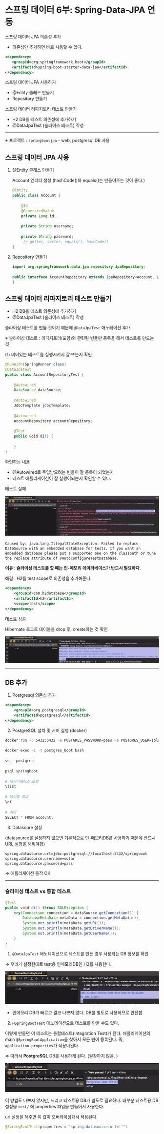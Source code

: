# 스프링 데이터 6부: Spring-Data-JPA 연동

스프링 데이터 JPA 의존성 추가

* 의존성만 추가하면 바로 사용할 수 있다.

```xml
<dependency>
   <groupId>org.springframework.boot</groupId>
   <artifactId>spring-boot-starter-data-jpa</artifactId>
</dependency>
```

스프링 데이터 JPA 사용하기

* @Entity 클래스 만들기
* Repository 만들기

스프링 데이터 리파지토리 테스트 만들기

* H2 DB를 테스트 의존성에 추가하기
* @DataJpaTest (슬라이스 테스트) 작성

---

※ 프로젝트 : `springbootjpa` - web, postgresql DB 사용



## 스프링 데이터 JPA 사용

1. @Entity 클래스 만들기

   Account 엔티티 생성 (hashCode()와 equals()는 만들어주는 것이 좋다.)

   ```java
   @Entity
   public class Account {
   
       @Id
       @GeneratedValue
       private Long id;
   
       private String username;
   
       private String password;
     	// getter, setter, equals(), hashCode()
   }
   ```

2. Repository 만들기

   ```java
   import org.springframework.data.jpa.repository.JpaRepository;
   
   public interface AccountRepository extends JpaRepository<Account, Long> {
   }
   ```



## 스프링 데이터 리파지토리 테스트 만들기

* H2 DB를 테스트 의존성에 추가하기
* @DataJpaTest (슬라이스 테스트) 작성

슬라이싱 테스트를 만들 것이기 때문에 `@DataJpaTest` 애노테이션 추가

※ 슬라이싱 테스트 : 레파지토리(포함)와 관련된 빈들만 등록을 해서 테스트를 만드는 것



(1) 비어있는 테스트를 실행시켜서 잘 뜨는지 확인

```java
@RunWith(SpringRunner.class)
@DataJpaTest
public class AccountRepositoryTest {

    @Autowired
    DataSource dataSource;

    @Autowired
    JdbcTemplate jdbcTemplate;

    @Autowired
    AccountRepository accountRepository;

    @Test
    public void di() {
        
    }
}
```

확인하는 내용

* @Autowired로 주입받으려는 빈들이 잘 등록이 되었는지
* 테스트 애플리케이션이 잘 실행이되는지 확인할 수 있다.



테스트 실패

![image-20210103232915349](images/image-20210103232915349.png)

```
Caused by: java.lang.IllegalStateException: Failed to replace DataSource with an embedded database for tests. If you want an embedded database please put a supported one on the classpath or tune the replace attribute of @AutoConfigureTestDatabase.
```

**이유 : 슬라이싱 테스트를 할 때는 인-메모리 데이터베이스가 반드시 필요하다.**

해결 : H2를 test scope로 의존성을 추가해준다.

```xml
<dependency>
    <groupId>com.h2database</groupId>
    <artifactId>h2</artifactId>
    <scope>test</scope>
</dependency>
```



테스트 성공

Hibernate 로그로 테이블을 drop 후, create하는 것 확인

![image-20210103233305943](images/image-20210103233305943.png)



---

## DB 추가

1. Postgresql 의존성 추가

```xml
<dependency>
    <groupId>org.postgresql</groupId>
    <artifactId>postgresql</artifactId>
</dependency>
```

2. PostgreSQL 설치 및 서버 실행 (docker)

```sh
docker run -p 5432:5432 -e POSTGRES_PASSWORD=pass -e POSTGRES_USER=solar -e POSTGRES_DB=springboot --name postgres_boot -d postgres

docker exec -i -t postgres_boot bash

su - postgres

psql springboot

# 데이터베이스 조회
\list

# 테이블 조회
\dt

# 쿼리
SELECT * FROM account;
```

3. Datasoure 설정

(datasource를 설정하지 않으면 기본적으로 인-메모리DB를 사용하기 때문에 반드시 URL 설정을 해줘야함)

```properties
spring.datasource.url=jdbc:postgresql://localhost:5432/springboot
spring.datasource.username=solar
spring.datasource.password=pass
```



⇒ 애플리케이션 동작 OK



---

### 슬라이싱 테스트 vs 통합 테스트

```java
@Test
public void di() throws SQLException {
    try(Connection connection = dataSource.getConnection()) {
        DatabaseMetaData metaData = connection.getMetaData();
        System.out.println(metaData.getURL());
        System.out.println(metaData.getDriverName());
        System.out.println(metaData.getUserName());
    }
}
```



1. `@DataJpaTest` 애노테이션으로 테스트를 만든 경우 사용되는 DB 정보를 확인

⇒ 우리가 설정한대로 test용 인메모리DB인 H2를 사용한다.

![image-20210104000059966](images/image-20210104000059966.png)

* 인메모리 DB가 빠르고 결코 나쁘지 않다. DB를 별도로 사용하므로 안전함



2. `@SpringBootTest` 애노테이션으로 테스트를 만들 수도 있다.

이렇게 만들면 이 테스트는 통합테스트(Integration Test)가 된다. 애플리케이션의 main `@SpringBootApplication`을 찾아서 모든 빈이 등록된다. 즉, `application.properties`가 적용이된다.

⇒ 따라서 **PostgreSQL** DB를 사용하게 된다. (권장하지 않음. )

![image-20210104001404176](images/image-20210104001404176.png)

이 방법도 나쁘지 않지만, 느리고 테스트용 DB가 별도로 필요하다. 대부분 테스트용 DB설정을 `test/` 에 properties 파일을 만들어서 사용한다.



url 설정을 해주면 이 값이 오버라이딩돼서 적용된다.

```java
@SpringBootTest(properties = "spring.datasource.url=''")
```









